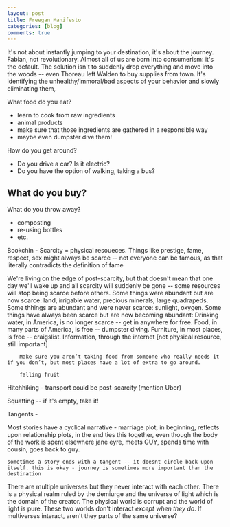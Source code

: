 ```yaml
---
layout: post
title: Freegan Manifesto
categories: [blog]
comments: true
---
```


It's not about instantly jumping to your destination, it's about the journey. Fabian, not revolutionary.
Almost all of us are born into consumerism: it's the default. The solution isn't to suddenly drop everything and move into the woods -- even Thoreau left Walden to buy supplies from town. It's identifying the unhealthy/immoral/bad aspects of your behavior and slowly eliminating them,

What food do you eat?
- learn to cook from raw ingredients
- animal products
- make sure that those ingredients are gathered in a responsible way
- maybe even dumpster dive them!

How do you get around?
- Do you drive a car? Is it electric?
- Do you have the option of walking, taking a bus?

What do you buy?
- 

What do you throw away?
- composting
- re-using bottles
- etc.

Bookchin - 
Scarcity = physical resoueces. Things like prestige, fame, respect, sex might always be scarce -- not everyone can be famous, as that literally contradicts the definition of fame

We're living on the edge of post-scarcity, but that doesn't mean that one day we'll wake up and all scarcity will suddenly be gone -- some resources will stop being scarce before others.
	Some things were abundant but are now scarce: land, irrigable water, precious minerals, large quadrapeds.
	Some thhings are abundant and were never scarce: sunlight, oxygen.
	Some things have always been scarce but are now becoming abundant:
		Drinking water, in America, is no longer scarce -- get in anywhere for free.
		Food, in many parts of America, is free -- dumpster diving.
		Furniture, in most places, is free -- craigslist.
		Information, through the internet [not physical resource, still important]

		Make sure you aren’t taking food from someone who really needs it if you don’t, but most places have a lot of extra to go around. 

		falling fruit

Hitchhiking - transport could be post-scarcity (mention Uber)

Squatting -- if it's empty, take it!


<!--more-->







Tangents - 

Most stories have a cyclical narrative -
	marriage plot, in beginning, reflects upon relationship plots, in the end ties this together, even though the body of the work is spent elsewhere
	jane eyre, meets GUY, spends time with cousin, goes back to guy.

	sometimes a story ends with a tangent -- it doesnt circle back upon itself. this is okay - journey is sometimes more important than the destination



There are multiple universes but they never interact with each other. There is a physical realm ruled by the demiurge and the universe of light which is the domain of the creator. The physical world is corrupt and the world of light is pure. These two worlds don't interact *except when they do*. If multiverses interact, aren't they parts of the same universe?
